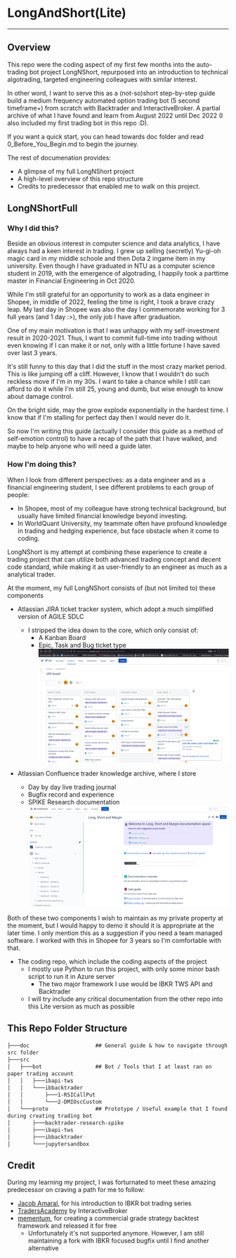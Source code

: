 ﻿# LongAndShort(Lite)

--- 
## Overview
This repo were the coding aspect of my first few months into the auto-trading bot project LongNShort, 
repurposed into an introduction to technical algotrading, targeted engineering colleagues with similar interest.

In other word, I want to serve this as a (not-so)short step-by-step guide build
a medium frequency automated option trading bot (5 second timeframe+) from scratch with Backtrader 
and InteractiveBroker. A partial archive of what I have found and learn from August 2022 until Dec 2022
(I also included my first trading bot in this repo :D).

If you want a quick start, you can head towards doc folder and read 0_Before_You_Begin.md to begin the journey. 

The rest of documenation provides:
* A glimpse of my full LongNShort project
* A high-level overview of this repo structure
* Credits to predecessor that enabled me to walk on this project.

## LongNShortFull

### Why I did this?
Beside an obvious interest in computer science and data analytics, I have always had a keen interest in trading.
I grew up selling (secretly) Yu-gi-oh magic card in my middle schoole and then Dota 2 ingame item in my university.
Even though I have graduated in NTU as a computer science student in 2019, with the emergence of algotrading, I happily took 
a parttime master in Financial Engineering in Oct 2020.

While I'm still grateful for an opportunity to work as a data engineer in Shopee, in middle of 2022,
feeling the time is right, I took a brave crazy leap. My last day in Shopee was also the day I commemorate
working for 3 full years (and 1 day :>), the only job I have after graduation.

One of my main motivation is that I was unhappy with my self-investment result in 2020-2021. Thus, 
I want to commit full-time into trading without even knowing if I can make it or not, only with a little 
fortune I have saved over last 3 years.

It's still funny to this day that I did the stuff in the most crazy market period. This is like jumping off a cliff.
However, I know that I wouldn't do such reckless move if I'm in my 30s. I want to take a chance while I still can
afford to do it while I'm still 25, young and dumb, but wise enough to know about damage control.

On the bright side, may the grow explode exponentially in the hardest time. I know that if 
I'm stalling for perfect day then I would never do it. 

So now I'm writing this guide (actually I consider this guide as a method of self-emotion control)
to have a recap of the path that I have walked, and maybe to help anyone who will need a guide later.

### How I'm doing this?
When I look from different perspectives: as a data engineer and as a financial engineering student, I see different
problems to each group of people:
- In Shopee, most of my colleague have strong technical background, but usually have limited financial knowledge beyond investing.
- In WorldQuant University, my teammate often have profound knowledge in trading and hedging experience, 
but face obstacle when it come to coding.

LongNShort is my attempt at combining these experience to create a trading project that can utilize both advanced trading concept
and decent code standard, while making it as user-friendly to an engineer as much as a analytical trader.

At the moment, my full LongNShort consists of (but not limited to) these components
- Atlassian JIRA ticket tracker system, which adopt a much simplified version of AGILE SDLC
  - I stripped the idea down to the core, which only consist of:
    - A Kanban Board
    - Epic, Task and Bug ticket type
![JiraPreview](https://github.com/vuduclong0309/LongAndShort/blob/main/img/RM_2_JIRA_preview.png?raw=true)

- Atlassian Confluence trader knowledge archive, where I store
  - Day by day live trading journal
  - Bugfix record and experience
  - SPIKE Research documentation
![JiraPreview](https://raw.githubusercontent.com/vuduclong0309/LongAndShort/main/img/RM_1_Confluence_Review.png)

Both of these two components I wish to maintain as my private property at the moment, 
but I would happy to demo it should it is appropriate at the later time. I only mention this as a suggestion
if you need a team managed software. I worked with this in Shopee for 3 years so I'm comfortable with that.

- The coding repo, which include the coding aspects of the project
  - I mostly use Python to run this project, with only some minor bash script to run it in Azure server
    - The two major framework I use would be IBKR TWS API and Backtrader
  - I will try include any critical documentation from the other repo into this Lite version as much as possible
    
## This Repo Folder Structure

```
├───doc                     ## General guide & how to navigate through src folder
├───src  
│   ├───bot                 ## Bot / Tools that I at least ran on paper trading account
│   │   ├───ibapi-tws
│   │   └───ibbacktrader
│   │       ├───1-RSICallPut
│   │       └───2-DMIOscCustom
│   └───proto               ## Prototype / Useful example that I found during creating trading bot
│       ├───backtrader-research-spike
│       ├───ibapi-tws
│       ├───ibbacktrader
│       └───jupytersandbox
```

## Credit
During my learning my project, I was forturnated to meet these amazing predecessor on craving a path for me to follow:
- [Jacob Amaral](https://www.youtube.com/@jacobamaral), for his introduction to IBKR bot trading series
- [TradersAcademy](https://tradersacademy.online/) by InteractiveBroker
- [mementum](https://github.com/mementum), for creating a commercial grade strategy backtest framework and released it for free 
  - Unfortunately it's not supported anymore. However, I am still maintaining a fork with IBKR focused bugfix until I find another alternative

